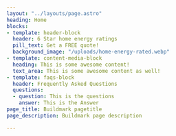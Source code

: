 ```yaml
---
layout: "../layouts/page.astro"
heading: Home
blocks:
- template: header-block
  header: 6 Star home energy ratings
  pill_text: Get a FREE quote!
  background_image: "/uploads/home-energy-rated.webp"
- template: content-media-block
  heading: This is some awesome content!
  text_area: This is some awesome content as well!
- template: faqs-block
  header: Frequently Asked Questions
  questions:
  - question: This is the questions
    answer: This is the Answer
page_title: Buildmark pagetitle
page_description: Buildmark page description

---
```

